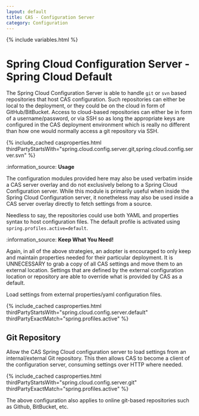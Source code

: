 ```yaml
---
layout: default
title: CAS - Configuration Server
category: Configuration
---
```


{% include variables.html %}

# Spring Cloud Configuration Server - Spring Cloud Default

The Spring Cloud Configuration Server is able to handle `git` or `svn` based repositories that host CAS configuration.
Such repositories can either be local to the deployment, or they could be on the cloud in form of GitHub/BitBucket. Access to
cloud-based repositories can either be in form of a username/password, or via SSH so as long the appropriate keys are configured in the
CAS deployment environment which is really no different than how one would normally access a git repository via SSH.

{% include_cached casproperties.html thirdPartyStartsWith="spring.cloud.config.server.git,spring.cloud.config.server.svn" %}

<div class="alert alert-info mt-3">:information_source: <strong>Usage</strong><p>The configuration modules provided here may also be used verbatim inside a CAS server overlay and do not exclusively belong to a Spring Cloud Configuration server. While this module is primarily useful when inside the Spring Cloud Configuration server, it nonetheless may also be used inside a CAS server overlay directly to fetch settings from a source.</p></div>


Needless to say, the repositories could use both YAML and properties syntax to host configuration files.
The default profile is activated using `spring.profiles.active=default`.

<div class="alert alert-info">:information_source: <strong>Keep What You Need!</strong><p>Again, in all of the above strategies,
an adopter is encouraged to only keep and maintain properties needed for their particular deployment. It is
UNNECESSARY to grab a copy of all CAS settings and move them to an external location. Settings that are
defined by the external configuration location or repository are able to override what is provided by CAS
as a default.</p></div>

Load settings from external properties/yaml configuration files.

{% include_cached casproperties.html
thirdPartyStartsWith="spring.cloud.config.server.default"
thirdPartyExactMatch="spring.profiles.active"
%}

## Git Repository

Allow the CAS Spring Cloud configuration server to load settings from an internal/external Git repository.
This then allows CAS to become a client of the configuration server, consuming settings over HTTP where needed.

{% include_cached casproperties.html
thirdPartyStartsWith="spring.cloud.config.server.git"
thirdPartyExactMatch="spring.profiles.active"
%}

The above configuration also applies to online git-based repositories such as Github, BitBucket, etc.

